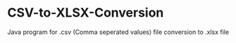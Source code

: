 # CSV-to-XLSX-Conversion
Java program for .csv (Comma seperated values) file conversion to .xlsx file
